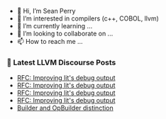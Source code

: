 - 👋 Hi, I’m Sean Perry
- 👀 I’m interested in compilers (c++, COBOL, llvm)
- 🌱 I’m currently learning ...
- 💞️ I’m looking to collaborate on ...
- 📫 How to reach me ...

<!---
s66perry/s66perry is a ✨ special ✨ repository because its `README.md` (this file) appears on your GitHub profile.
You can click the Preview link to take a look at your changes.
--->
### 📕 Latest LLVM Discourse Posts

<!-- DISCOURSE-LLVM:START -->
- [RFC: Improving lit&#39;s debug output](https://discourse.llvm.org/t/rfc-improving-lits-debug-output/72839#post_16)
- [RFC: Improving lit&#39;s debug output](https://discourse.llvm.org/t/rfc-improving-lits-debug-output/72839#post_15)
- [RFC: Improving lit&#39;s debug output](https://discourse.llvm.org/t/rfc-improving-lits-debug-output/72839#post_14)
- [RFC: Improving lit&#39;s debug output](https://discourse.llvm.org/t/rfc-improving-lits-debug-output/72839#post_13)
- [Builder and OpBuilder distinction](https://discourse.llvm.org/t/builder-and-opbuilder-distinction/72842#post_2)
<!-- DISCOURSE-LLVM:END -->
